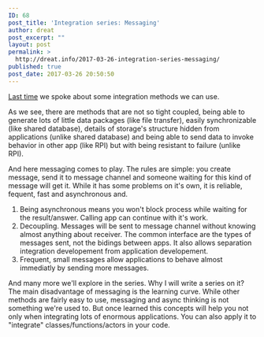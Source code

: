 ```yaml
---
ID: 68
post_title: 'Integration series: Messaging'
author: dreat
post_excerpt: ""
layout: post
permalink: >
  http://dreat.info/2017-03-26-integration-series-messaging/
published: true
post_date: 2017-03-26 20:50:50
---
```

<a href="http://dreat.info/2017-03-17-introduction-to-integration/">Last time</a> we spoke about some integration methods we can use.

As we see, there are methods that are not so tight coupled, being able to generate lots of little data packages (like file transfer), easily synchronizable (like shared database), details of storage's structure hidden from applications (unlike shared database) and being able to send data to invoke behavior in other app (like RPI) but with being resistant to failure (unlike RPI).

And here messaging comes to play. The rules are simple: you create message, send it to message channel and someone waiting for this kind of message will get it. While it has some problems on it's own, it is reliable, fequent, fast and asynchronous and.
<ol>
 	<li>Being asynchronous means you won't block process while waiting for the result/answer. Calling app can continue with it's work.</li>
 	<li>Decoupling. Messages will be sent to message channel without knowing almost anything about receiver. The common interface are the types of messages sent, not the bidings between apps. It also allows separation integration developement from application developement.</li>
 	<li>Frequent, small messages allow applications to behave almost immediatly by sending more messages.</li>
</ol>
And many more we'll explore in the series. Why I will write a series on it? The main disadvantage of messaging is the learning curve. While other methods are fairly easy to use, messaging and async thinking is not something we're used to. But once learned this concepts will help you not only when integrating lots of enormous applications. You can also apply it to "integrate" classes/functions/actors in your code.
